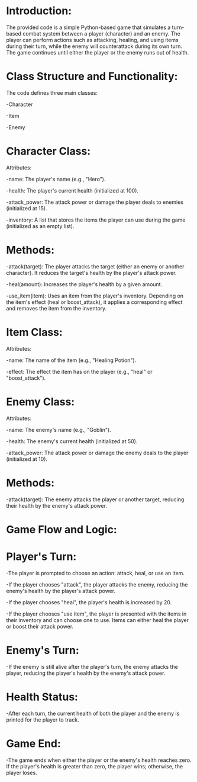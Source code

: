 # Introduction:
The provided code is a simple Python-based game that simulates a turn-based combat system between a player (character) and an enemy. The player can perform actions such as attacking, healing, and using items during their turn, while the enemy will counterattack during its own turn. The game continues until either the player or the enemy runs out of health.

# Class Structure and Functionality:
The code defines three main classes:

-Character

-Item

-Enemy

# Character Class:
Attributes:

-name: The player's name (e.g., "Hero").

-health: The player's current health (initialized at 100).

-attack_power: The attack power or damage the player deals to enemies (initialized at 15).

-inventory: A list that stores the items the player can use during the game (initialized as an empty list).

# Methods:

-attack(target): The player attacks the target (either an enemy or another character). It reduces the target's health by the player's attack power.

-heal(amount): Increases the player's health by a given amount.

-use_item(item): Uses an item from the player's inventory. Depending on the item's effect (heal or boost_attack), it applies a corresponding effect and removes the item from the inventory.

# Item Class:

Attributes:

-name: The name of the item (e.g., "Healing Potion").

-effect: The effect the item has on the player (e.g., "heal" or "boost_attack").

# Enemy Class:

Attributes:

-name: The enemy's name (e.g., "Goblin").

-health: The enemy's current health (initialized at 50).

-attack_power: The attack power or damage the enemy deals to the player (initialized at 10).

# Methods:

-attack(target): The enemy attacks the player or another target, reducing their health by the enemy's attack power.

# Game Flow and Logic:

# Player's Turn:

-The player is prompted to choose an action: attack, heal, or use an item.

-If the player chooses "attack", the player attacks the enemy, reducing the enemy's health by the player's attack power.

-If the player chooses "heal", the player's health is increased by 20.

-If the player chooses "use item", the player is presented with the items in their inventory and can choose one to use. Items can either heal the player or boost their attack power.

# Enemy's Turn:

-If the enemy is still alive after the player's turn, the enemy attacks the player, reducing the player's health by the enemy's attack power.

# Health Status:

-After each turn, the current health of both the player and the enemy is printed for the player to track.

# Game End:

-The game ends when either the player or the enemy's health reaches zero. If the player's health is greater than zero, the player wins; otherwise, the player loses.
